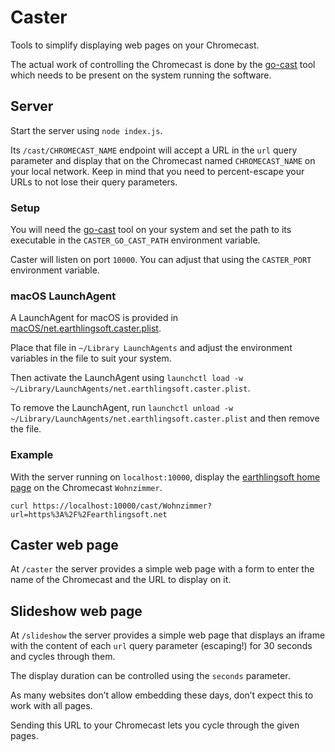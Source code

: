 # Caster
Tools to simplify displaying web pages on your Chromecast.

The actual work of controlling the Chromecast is done by the
[go-cast](https://github.com/barnybug/go-cast) tool which needs
to be present on the system running the software.

## Server
Start the server using `node index.js`.

Its `/cast/CHROMECAST_NAME` endpoint will accept a URL in the `url` query parameter
and display that on the Chromecast named `CHROMECAST_NAME` on your local network.
Keep in mind that you need to percent-escape your URLs to not lose their
query parameters.

### Setup
You will need the [go-cast](https://github.com/barnybug/go-cast) tool
on your system and set the path to its executable in the
`CASTER_GO_CAST_PATH` environment variable.

Caster will listen on port `10000`. You can adjust that using the
`CASTER_PORT` environment variable.

### macOS LaunchAgent
A LaunchAgent for macOS is provided in
[macOS/net.earthlingsoft.caster.plist](macOS/net.earthlingsoft.caster.plist).

Place that file in `~/Library LaunchAgents` and adjust the environment variables
in the file to suit your system.

Then activate the LaunchAgent using
`launchctl load -w ~/Library/LaunchAgents/net.earthlingsoft.caster.plist`.

To remove the LaunchAgent, run
`launchctl unload -w ~/Library/LaunchAgents/net.earthlingsoft.caster.plist`
and then remove the file.

### Example
With the server running on `localhost:10000`, display the
[earthlingsoft home page](https://earthlingsoft.net) on the Chromecast
`Wohnzimmer`.

    curl https://localhost:10000/cast/Wohnzimmer?url=https%3A%2F%2Fearthlingsoft.net

## Caster web page
At `/caster` the server provides a simple web page with a form to enter
the name of the Chromecast and the URL to display on it.

## Slideshow web page
At `/slideshow` the server provides a simple web page that displays
an iframe with the content of each `url` query parameter (escaping!)
for 30 seconds and cycles through them.

The display duration can be controlled using the `seconds` parameter.

As many websites don’t allow embedding these days, don’t expect this
to work with all pages.

Sending this URL to your Chromecast lets you cycle through the given pages.
